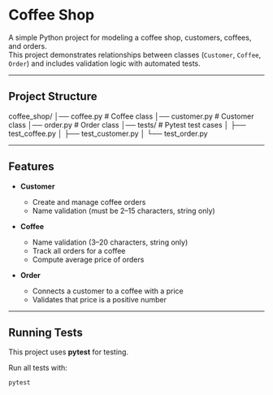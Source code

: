 # Coffee Shop

A simple Python project for modeling a coffee shop, customers, coffees, and orders.  
This project demonstrates relationships between classes (`Customer`, `Coffee`, `Order`) and includes validation logic with automated tests.

---

##  Project Structure
coffee_shop/
│── coffee.py # Coffee class
│── customer.py # Customer class
│── order.py # Order class
│── tests/ # Pytest test cases
│ ├── test_coffee.py
│ ├── test_customer.py
│ └── test_order.py


---

##  Features

- **Customer**
  - Create and manage coffee orders
  - Name validation (must be 2–15 characters, string only)

- **Coffee**
  - Name validation (3–20 characters, string only)
  - Track all orders for a coffee
  - Compute average price of orders

- **Order**
  - Connects a customer to a coffee with a price
  - Validates that price is a positive number

---

##  Running Tests

This project uses **pytest** for testing.

Run all tests with:

```bash
pytest



